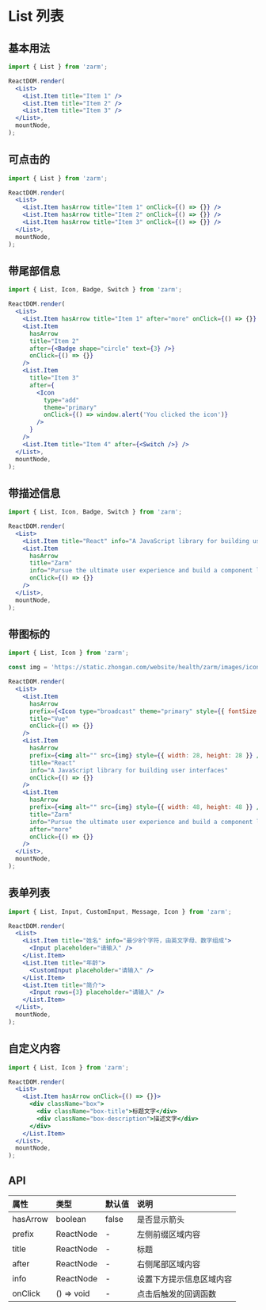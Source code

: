 # List 列表

## 基本用法

```jsx
import { List } from 'zarm';

ReactDOM.render(
  <List>
    <List.Item title="Item 1" />
    <List.Item title="Item 2" />
    <List.Item title="Item 3" />
  </List>,
  mountNode,
);
```

## 可点击的

```jsx
import { List } from 'zarm';

ReactDOM.render(
  <List>
    <List.Item hasArrow title="Item 1" onClick={() => {}} />
    <List.Item hasArrow title="Item 2" onClick={() => {}} />
    <List.Item hasArrow title="Item 3" onClick={() => {}} />
  </List>,
  mountNode,
);
```

## 带尾部信息

```jsx
import { List, Icon, Badge, Switch } from 'zarm';

ReactDOM.render(
  <List>
    <List.Item hasArrow title="Item 1" after="more" onClick={() => {}} />
    <List.Item
      hasArrow
      title="Item 2"
      after={<Badge shape="circle" text={3} />}
      onClick={() => {}}
    />
    <List.Item
      title="Item 3"
      after={
        <Icon
          type="add"
          theme="primary"
          onClick={() => window.alert('You clicked the icon')}
        />
      }
    />
    <List.Item title="Item 4" after={<Switch />} />
  </List>,
  mountNode,
);
```

## 带描述信息

```jsx
import { List, Icon, Badge, Switch } from 'zarm';

ReactDOM.render(
  <List>
    <List.Item title="React" info="A JavaScript library for building user interfaces" />
    <List.Item
      hasArrow
      title="Zarm"
      info="Pursue the ultimate user experience and build a component library with warmth"
      onClick={() => {}}
    />
  </List>,
  mountNode,
);
```

## 带图标的

```jsx
import { List, Icon } from 'zarm';

const img = 'https://static.zhongan.com/website/health/zarm/images/icons/state.png';

ReactDOM.render(
  <List>
    <List.Item
      hasArrow
      prefix={<Icon type="broadcast" theme="primary" style={{ fontSize: 24 }} />}
      title="Vue"
      onClick={() => {}}
    />
    <List.Item
      hasArrow
      prefix={<img alt="" src={img} style={{ width: 28, height: 28 }} />}
      title="React"
      info="A JavaScript library for building user interfaces"
      onClick={() => {}}
    />
    <List.Item
      hasArrow
      prefix={<img alt="" src={img} style={{ width: 48, height: 48 }} />}
      title="Zarm"
      info="Pursue the ultimate user experience and build a component library with warmth"
      after="more"
      onClick={() => {}}
    />
  </List>,
  mountNode,
);
```

## 表单列表

```jsx
import { List, Input, CustomInput, Message, Icon } from 'zarm';

ReactDOM.render(
  <List>
    <List.Item title="姓名" info="最少8个字符，由英文字母、数字组成">
      <Input placeholder="请输入" />
    </List.Item>
    <List.Item title="年龄">
      <CustomInput placeholder="请输入" />
    </List.Item>
    <List.Item title="简介">
      <Input rows={3} placeholder="请输入" />
    </List.Item>
  </List>,
  mountNode,
);
```

## 自定义内容

```jsx
import { List, Icon } from 'zarm';

ReactDOM.render(
  <List>
    <List.Item hasArrow onClick={() => {}}>
      <div className="box">
        <div className="box-title">标题文字</div>
        <div className="box-description">描述文字</div>
      </div>
    </List.Item>
  </List>,
  mountNode,
);
```

## API

| 属性     | 类型       | 默认值 | 说明                     |
| :------- | :--------- | :----- | :----------------------- |
| hasArrow | boolean    | false  | 是否显示箭头             |
| prefix   | ReactNode  | -      | 左侧前缀区域内容         |
| title    | ReactNode  | -      | 标题                     |
| after    | ReactNode  | -      | 右侧尾部区域内容         |
| info     | ReactNode  | -      | 设置下方提示信息区域内容 |
| onClick  | () => void | -      | 点击后触发的回调函数     |
